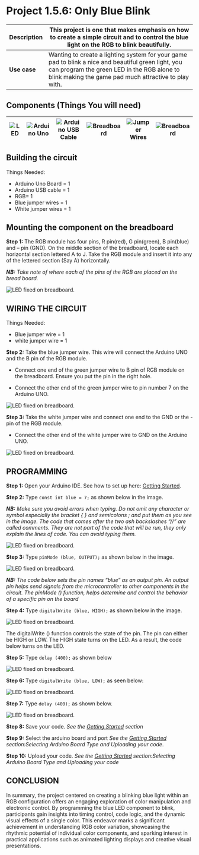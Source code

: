 # Project 1.5.6: Only Blue Blink

| **Description** | This project is one that makes emphasis on how to create a simple circuit and to control the blue light on the RGB to blink beautifully. |
|------------------|----------------------------------------------------------------|
| **Use case**     | Wanting to create a lighting system for your game pad to blink a nice and beautiful green light, you can program the green LED in the RGB alone to blink making the game pad much attractive to play with. |

## Components (Things You will need)

| ![LED](../../assets/components/leds.webp) | ![Arduino Uno](../../assets/components/arduino.webp) | ![Arduino USB Cable](../../assets/components/usbcable.webp) | ![Breadboard](../../assets/components/breadboard.webp) |![Jumper Wires](../../assets/components/jumperwires.webp)|![Breadboard](../../assets/components/RGB.webp)
|-------------------------|-------------------------|-------------------------|-------------------------|-------------------------|-------------------------|

## Building the circuit

Things Needed:

-	Arduino Uno Board = 1
-	Arduino USB cable = 1
-	RGB= 1
-	Blue jumper wires = 1
-	White jumper wires = 1

## Mounting the component on the breadboard

**Step 1:** The RGB module has four pins, R pin(red), G pin(green), B pin(blue) and – pin (GND). On the middle section of the breadboard, locate each horizontal section lettered A to J. Take the RGB module and insert it into any of the lettered section (Say A) horizontally. 

 _**NB:** Take note of where each of the pins of the RGB are placed on the bread board._



![LED fixed on breadboard](../../assets/1.0/RGB/RED_G_B/circuit_1.webp).


## WIRING THE CIRCUIT

Things Needed:

-	Blue jumper wire = 1
-	white jumper wire = 1

**Step 2:** Take the blue jumper wire. This wire will connect the Arduino UNO and the B pin of the RGB module. 

- Connect one end of the green jumper wire to B pin of RGB module on the breadboard. Ensure you put the pin in the right hole.

- Connect the other end of the green jumper wire to pin number 7 on the Arduino UNO.


![LED fixed on breadboard](../../assets/1.0/RGB/RGB_Blue_On/circuit_1.webp).

**Step 3:** Take the white jumper wire and connect one end to the GND or the - pin of the RGB module.

- Connect the other end of the white jumper wire to GND on the Arduino UNO.


![LED fixed on breadboard](../../assets/1.0/RGB/RGB_Blue_On/circuit_2.webp).

## PROGRAMMING

**Step 1:** Open your Arduino IDE. See how to set up here: [Getting Started](../../getting-started/overview.md).

**Step 2:** Type ```const int blue = 7;``` as shown below in the image.

_**NB:** Make sure you avoid errors when typing. Do not omit any character or symbol especially the bracket { }  and semicolons ;  and put them as you see in the image. The code that comes after the two ash backslashes “//” are called comments. They are not part of the code that will be run, they only explain the lines of code. You can avoid typing them._

![LED fixed on breadboard](../../assets/1.0/RGB/RGB_Blue_On/code_1.webp).

**Step 3:** Type ```pinMode (blue, OUTPUT);``` as shown below in the image.

![LED fixed on breadboard](../../assets/1.0/RGB/RGB_Blue_On/code_2.webp).

_**NB:** The code below sets the pin names “blue” as an output pin. An output pin helps send signals from the microcontroller to other components in the circuit. The pinMode () function, helps determine and control the behavior of a specific pin on the board_

**Step 4:** Type ```digitalWrite (blue, HIGH);``` as shown below in the image.

![LED fixed on breadboard](../../assets/1.0/RGB/RGB_Blue_On/code_3.webp).

The digitalWrite () function controls the state of the pin. The pin can either be HIGH or LOW. The HIGH state turns on the LED. As a result, the code below turns on the LED.

**Step 5:** Type  ```delay (400);``` as shown below 

![LED fixed on breadboard](../../assets/1.0/RGB/RGB_Blue_Blink/code_1.webp).

**Step 6:** Type ```digitalWrite (blue, LOW);``` as seen below:

![LED fixed on breadboard](../../assets/1.0/RGB/RGB_Blue_Blink/code_2.webp).

**Step 7:** Type ```delay (400);``` as shown below.

![LED fixed on breadboard](../../assets/1.0/RGB/RGB_Blue_Blink/code_3.webp).

**Step 8:** Save your code. _See the [Getting Started](../../getting-started/overview.md) section_

**Step 9:** Select the arduino board and port _See the [Getting Started](../../getting-started/overview.md) section:Selecting Arduino Board Type and Uploading your code_.

**Step 10:** Upload your code. _See the [Getting Started](../../getting-started/overview.md) section:Selecting Arduino Board Type and Uploading your code_

## CONCLUSION

In summary, the project centered on creating a blinking blue light within an RGB configuration offers an engaging exploration of color manipulation and electronic control. By programming the blue LED component to blink, participants gain insights into timing control, code logic, and the dynamic visual effects of a single color. This endeavor marks a significant achievement in understanding RGB color variation, showcasing the rhythmic potential of individual color components, and sparking interest in practical applications such as animated lighting displays and creative visual presentations.